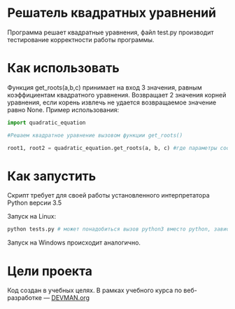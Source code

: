 # Решатель квадратных уравнений

Программа решает квадратные уравнения, файл test.py производит тестирование корректности работы программы. 

# Как использовать

Функция get_roots(a,b,c) принимает на вход 3 значения, равным коэффициентам квадратного уравнения.
Возвращает 2 значения корней уравнения, если корень извлечь не удается возвращаемое значение равно None. Пример использования:

```python
import quadratic_equation

#Решаем квадратное уравнение вызовом функции get_roots()

root1, root2 = quadratic_equation.get_roots(a, b, c) #где параметры соответствуют ax**2 + bx + c = 0

```

# Как запустить

Скрипт требует для своей работы установленного интерпретатора Python версии 3.5

Запуск на Linux:

```bash
python tests.py # может понадобиться вызов python3 вместо python, зависит от настроек операционной системы
```

Запуск на Windows происходит аналогично.

# Цели проекта

Код создан в учебных целях. В рамках учебного курса по веб-разработке ― [DEVMAN.org](https://devman.org)
